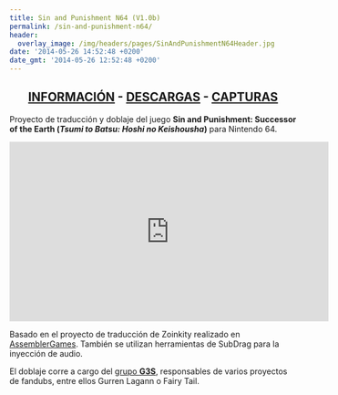 ```yaml
---
title: Sin and Punishment N64 (V1.0b)
permalink: /sin-and-punishment-n64/
header:
  overlay_image: /img/headers/pages/SinAndPunishmentN64Header.jpg
date: '2014-05-26 14:52:48 +0200'
date_gmt: '2014-05-26 12:52:48 +0200'
---
```


<h2 style="text-align: center;"><strong><a href="/sin-and-punishment-n64/informacion/">INFORMACIÓN</a> - <a href="/sin-and-punishment-n64/descargar/">DESCARGAS</a> - <a href="/sin-and-punishment-n64/capturas-2/">CAPTURAS</a></strong></h2>

Proyecto de traducción y doblaje del juego **Sin and Punishment: Successor of the Earth 
(_Tsumi to Batsu: Hoshi no Keishousha_)** para Nintendo 64.

<center><iframe width="560" height="315" src="https://www.youtube-nocookie.com/embed/32nxXdVDGwY?rel=0" frameborder="0" allow="accelerometer; autoplay; encrypted-media; gyroscope; picture-in-picture" allowfullscreen></iframe></center>

Basado en el proyecto de traducción de Zoinkity realizado en 
[AssemblerGames](http://www.assemblergames.com/forums/showthread.php?47187-Sin-and-Punishment-and-other-jap-only-titels-translation). 
También se utilizan herramientas de SubDrag para la inyección de audio.

El doblaje corre a cargo del [grupo **G3S**](http://www.estudiosg3s.com/), responsables 
de varios proyectos de fandubs, entre ellos Gurren Lagann o Fairy Tail.

